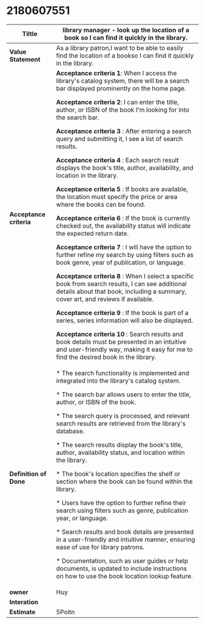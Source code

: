 # 2180607551
| Tiltle | library manager - look up the location of a book so I can find it quickly in the library.  |
| ---------- | ---------- |
| **Value Statement** | As a library patron,I want to be able to easily find the location of a bookso I can find it quickly in the library.  |
| **Acceptance criteria** | **Acceptance criteria 1**: When I access the library's catalog system, there will be a search bar displayed prominently on the home page.<p>**Acceptance criteria 2**: I can enter the title, author, or ISBN of the book I'm looking for into the search bar.<p>**Acceptance criteria 3** : After entering a search query and submitting it, I see a list of search results.<p>**Acceptance criteria 4** : Each search result displays the book's title, author, availability, and location in the library.<p>**Acceptance criteria 5** : If books are available, the location must specify the price or area where the books can be found.<p>**Acceptance criteria 6** : If the book is currently checked out, the availability status will indicate the expected return date.<p>**Acceptance criteria 7** : I will have the option to further refine my search by using filters such as book genre, year of publication, or language.<p>**Acceptance criteria 8** : When I select a specific book from search results, I can see additional details about that book, including a summary, cover art, and reviews if available.<p>**Acceptance criteria 9** : If the book is part of a series, series information will also be displayed.<p>**Acceptance criteria 10** : Search results and book details must be presented in an intuitive and user-friendly way, making it easy for me to find the desired book in the library.|
| **Definition of Done** |* The search functionality is implemented and integrated into the library's catalog system.<p>* The search bar allows users to enter the title, author, or ISBN of the book.<p>* The search query is processed, and relevant search results are retrieved from the library's database.<p>* The search results display the book's title, author, availability status, and location within the library.<p>* The book's location specifies the shelf or section where the book can be found within the library.<p>* Users have the option to further refine their search using filters such as genre, publication year, or language.<p>* Search results and book details are presented in a user-friendly and intuitive manner, ensuring ease of use for library patrons.<p>* Documentation, such as user guides or help documents, is updated to include instructions on how to use the book location lookup feature. |
|**owner**|Huy |
|**Interation**| |
|**Estimate**| 5Poitn|
